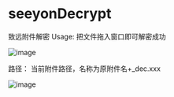 # seeyonDecrypt
致远附件解密
Usage:
把文件拖入窗口即可解密成功

![image](https://github.com/NULLB8/seeyonDecrypt/assets/21289548/d7754907-b676-4e59-adae-72608e5bfd9a)

路径：
当前附件路径，名称为原附件名+_dec.xxx

![image](https://github.com/NULLB8/seeyonDecrypt/assets/21289548/b86b920e-2244-4dbf-a853-13a6a00c62f5)
